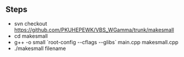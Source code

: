 Steps
-------

- svn checkout https://github.com/PKUHEPEWK/VBS_WGamma/trunk/makesmall
- cd makesmall
- g++ -o small \`root-config --cflags --glibs\` main.cpp makesmall.cpp
- ./makesmall filename
